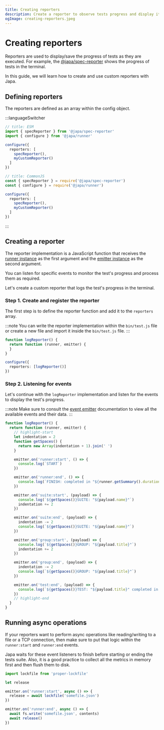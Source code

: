 ```yaml
---
title: Creating reporters
description: Create a reporter to observe tests progress and display it on the terminal or write it to a file.
ogImage: creating-reporters.jpeg
---
```


# Creating reporters

Reporters are used to display/save the progress of tests as they are executed. For example, the [@japa/spec-reporter](https://github.com/japa/spec-reporter) shows the progress of tests in the terminal.

In this guide, we will learn how to create and use custom reporters with Japa.

## Defining reporters
The reporters are defined as an array within the config object.

:::languageSwitcher
```ts
// title: ESM
import { specReporter } from '@japa/spec-reporter'
import { configure } from '@japa/runner'

configure({
  reporters: [
    specReporter(),
    myCustomReporter()
  ]
})
```

```ts
// title: CommonJS
const { specReporter } = require('@japa/spec-reporter')
const { configure } = require('@japa/runner')

configure({
  reporters: [
    specReporter(),
    myCustomReporter()
  ]
})
```
:::

## Creating a reporter
The reporter implementation is a JavaScript function that receives the [runner instance]() as the first argument and the [emitter instance]() as the second argument.

You can listen for specific events to monitor the test's progress and process them as required.

Let's create a custom reporter that logs the test's progress in the terminal.

### Step 1. Create and register the reporter
The first step is to define the reporter function and add it to the `reporters` array.

:::note
You can write the reporter implementation within the `bin/test.js` file or create a new file and import it inside the `bin/test.js` file.
:::

```ts
function logReporter() {
  return function (runner, emitter) {
  }
}

configure({
  reporters: [logReporter()]
})
```

### Step 2. Listening for events
Let's continue with the `logReporter` implementation and listen for the events to display the test's progress.

:::note
Make sure to consult the [event emitter]() documentation to view all the available events and their data.
:::

```ts
function logReporter() {
  return function (runner, emitter) {
    // highlight-start
    let indentation = 2
    function getSpaces() {
      return new Array(indentation + 1).join(' ')
    }

    emitter.on('runner:start', () => {
      console.log(`START`)
    })

    emitter.on('runner:end', () => {
      console.log(`FINISH: completed in "${runner.getSummary().duration}ms"`)
    })

    emitter.on('suite:start', (payload) => {
      console.log(`${getSpaces()}SUITE: "${payload.name}"`)
      indentation += 2
    })

    emitter.on('suite:end', (payload) => {
      indentation -= 2
      console.log(`${getSpaces()}SUITE: "${payload.name}"`)
    })

    emitter.on('group:start', (payload) => {
      console.log(`${getSpaces()}GROUP: "${payload.title}"`)
      indentation += 2
    })

    emitter.on('group:end', (payload) => {
      indentation -= 2
      console.log(`${getSpaces()}GROUP: "${payload.title}"`)
    })

    emitter.on('test:end', (payload) => {
      console.log(`${getSpaces()}TEST: "${payload.title}" completed in "${payload.duration}ms"`)
    })
    // highlight-end
  }
}
```

## Running async operations
If your reporters want to perform async operations like reading/writing to a file or a TCP connection, then make sure to put that logic within the `runner:start` and `runner:end` events.

Japa waits for these event listeners to finish before starting or ending the tests suite. Also, it is a good practice to collect all the metrics in memory first and then flush them to disk.

```ts
import lockfile from 'proper-lockfile'

let release

emitter.on('runner:start', async () => {
  release = await lockfile('somefile.json')
})

emitter.on('runner:end', async () => {
  await fs.write('somefile.json', contents)
  await release()
})
```
